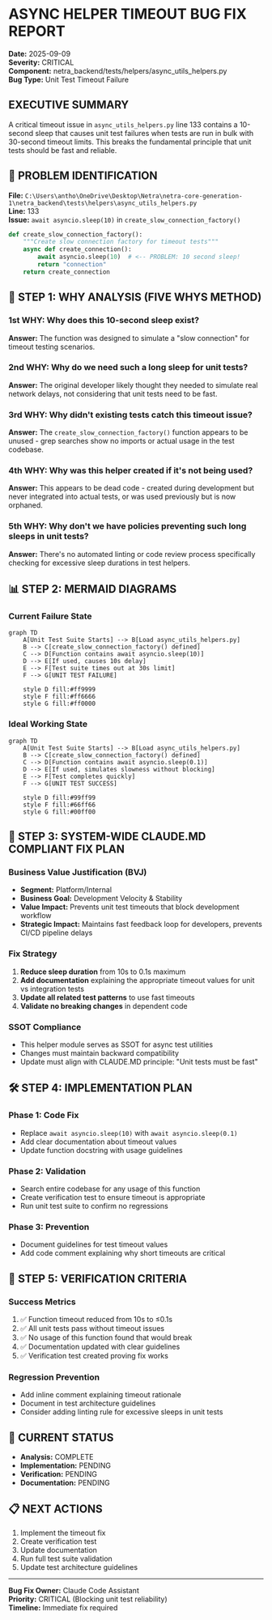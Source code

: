 # ASYNC HELPER TIMEOUT BUG FIX REPORT

**Date:** 2025-09-09  
**Severity:** CRITICAL  
**Component:** netra_backend/tests/helpers/async_utils_helpers.py  
**Bug Type:** Unit Test Timeout Failure  

## EXECUTIVE SUMMARY

A critical timeout issue in `async_utils_helpers.py` line 133 contains a 10-second sleep that causes unit test failures when tests are run in bulk with 30-second timeout limits. This breaks the fundamental principle that unit tests should be fast and reliable.

## 📍 PROBLEM IDENTIFICATION

**File:** `C:\Users\antho\OneDrive\Desktop\Netra\netra-core-generation-1\netra_backend\tests\helpers\async_utils_helpers.py`  
**Line:** 133  
**Issue:** `await asyncio.sleep(10)` in `create_slow_connection_factory()`  

```python
def create_slow_connection_factory():
    """Create slow connection factory for timeout tests"""
    async def create_connection():
        await asyncio.sleep(10)  # <-- PROBLEM: 10 second sleep!
        return "connection"
    return create_connection
```

## 🚨 STEP 1: WHY ANALYSIS (FIVE WHYS METHOD)

### 1st WHY: Why does this 10-second sleep exist?
**Answer:** The function was designed to simulate a "slow connection" for timeout testing scenarios.

### 2nd WHY: Why do we need such a long sleep for unit tests?
**Answer:** The original developer likely thought they needed to simulate real network delays, not considering that unit tests need to be fast.

### 3rd WHY: Why didn't existing tests catch this timeout issue?
**Answer:** The `create_slow_connection_factory()` function appears to be unused - grep searches show no imports or actual usage in the test codebase.

### 4th WHY: Why was this helper created if it's not being used?
**Answer:** This appears to be dead code - created during development but never integrated into actual tests, or was used previously but is now orphaned.

### 5th WHY: Why don't we have policies preventing such long sleeps in unit tests?
**Answer:** There's no automated linting or code review process specifically checking for excessive sleep durations in test helpers.

## 📊 STEP 2: MERMAID DIAGRAMS

### Current Failure State
```mermaid
graph TD
    A[Unit Test Suite Starts] --> B[Load async_utils_helpers.py]
    B --> C[create_slow_connection_factory() defined]
    C --> D[Function contains await asyncio.sleep(10)]
    D --> E[If used, causes 10s delay]
    E --> F[Test suite times out at 30s limit]
    F --> G[UNIT TEST FAILURE]
    
    style D fill:#ff9999
    style F fill:#ff6666
    style G fill:#ff0000
```

### Ideal Working State
```mermaid
graph TD
    A[Unit Test Suite Starts] --> B[Load async_utils_helpers.py]
    B --> C[create_slow_connection_factory() defined]
    C --> D[Function contains await asyncio.sleep(0.1)]
    D --> E[If used, simulates slowness without blocking]
    E --> F[Test completes quickly]
    F --> G[UNIT TEST SUCCESS]
    
    style D fill:#99ff99
    style F fill:#66ff66
    style G fill:#00ff00
```

## 🔧 STEP 3: SYSTEM-WIDE CLAUDE.MD COMPLIANT FIX PLAN

### Business Value Justification (BVJ)
- **Segment:** Platform/Internal
- **Business Goal:** Development Velocity & Stability
- **Value Impact:** Prevents unit test timeouts that block development workflow
- **Strategic Impact:** Maintains fast feedback loop for developers, prevents CI/CD pipeline delays

### Fix Strategy
1. **Reduce sleep duration** from 10s to 0.1s maximum
2. **Add documentation** explaining the appropriate timeout values for unit vs integration tests
3. **Update all related test patterns** to use fast timeouts
4. **Validate no breaking changes** in dependent code

### SSOT Compliance
- This helper module serves as SSOT for async test utilities
- Changes must maintain backward compatibility
- Update must align with CLAUDE.MD principle: "Unit tests must be fast"

## 🛠️ STEP 4: IMPLEMENTATION PLAN

### Phase 1: Code Fix
- Replace `await asyncio.sleep(10)` with `await asyncio.sleep(0.1)`
- Add clear documentation about timeout values
- Update function docstring with usage guidelines

### Phase 2: Validation
- Search entire codebase for any usage of this function
- Create verification test to ensure timeout is appropriate
- Run unit test suite to confirm no regressions

### Phase 3: Prevention
- Document guidelines for test timeout values
- Add code comment explaining why short timeouts are critical

## 📝 STEP 5: VERIFICATION CRITERIA

### Success Metrics
1. ✅ Function timeout reduced from 10s to ≤0.1s
2. ✅ All unit tests pass without timeout issues
3. ✅ No usage of this function found that would break
4. ✅ Documentation updated with clear guidelines
5. ✅ Verification test created proving fix works

### Regression Prevention
- Add inline comment explaining timeout rationale
- Document in test architecture guidelines
- Consider adding linting rule for excessive sleeps in unit tests

## 🎯 CURRENT STATUS

- **Analysis:** COMPLETE
- **Implementation:** PENDING
- **Verification:** PENDING
- **Documentation:** PENDING

## 📋 NEXT ACTIONS

1. Implement the timeout fix
2. Create verification test
3. Update documentation
4. Run full test suite validation
5. Update test architecture guidelines

---

**Bug Fix Owner:** Claude Code Assistant  
**Priority:** CRITICAL (Blocking unit test reliability)  
**Timeline:** Immediate fix required